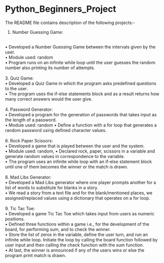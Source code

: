 # Python_Beginners_Project
The README file contains description of the following projects:-
<br>
1. Number Guessing Game:
<br>
•	Developed a Number Guessing Game between the intervals given by the user.
<br>
•	Module used: random
<br>
• Program runs on an infinite while loop until the user guesses the random number also printing its number of attempts.
<br>
<br>
3. Quiz Game:
<br>
•	Developed a Quiz Game in which the program asks predefined questions to the user.
<br>
•	The program uses the if-else statements block and as a result returns how many correct answers would the user give.
<br>
<br>
4. Password Generator:
<br>
•	Developed a program for the generation of passwords that takes input as the length of a password.
<br>
•	Module used: random
• Define a function with a for loop that generates a random password using defined character values. 
<br>
<br>
6. Rock Paper Scissors:
<br>
•	Developed a game that is played between the user and the system.
<br>
•	Module used: random,
• Declared rock, paper, scissors in a variable and generate random values in correspondence to the variable.
<br>
•	The program uses an infinite while loop with an if-else statement block until one of them becomes the winner or the match is drawn.
<br>
<br>
8. Mad Libs Generator:
<br>
•	Developed a Mad Libs generator where one player prompts another for a list of words to substitute for blanks in a story.
<br>
•	We read a story from a text file and for the blank/mentioned places, we assigned/replaced values using a dictionary that operates on a for loop.
<br>
<br>
9. Tic Tac Toe:
<br>
•	Developed a game Tic Tac Toe which takes input from users as numeric positions.
<br>
•	Defined three functions within a game i.e., for the development of the board, for performing sum, and to check the winner.
<br>
•	Store the list of zeros in the variable, define the user turn, and run an infinite while loop. Initiate the loop by calling the board function followed by user input and then calling the check function with the sum function.
<br>
•	At last, the winner is announced if any of the users wins or else the program print match is drawn.
